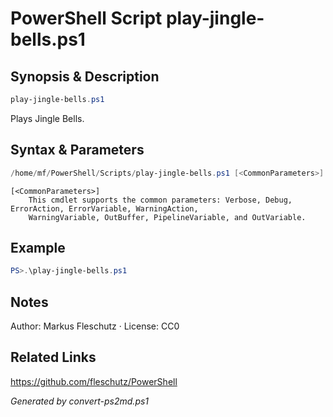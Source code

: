 # PowerShell Script play-jingle-bells.ps1

## Synopsis & Description
```powershell
play-jingle-bells.ps1
```

Plays Jingle Bells.

## Syntax & Parameters
```powershell
/home/mf/PowerShell/Scripts/play-jingle-bells.ps1 [<CommonParameters>]
```

```
[<CommonParameters>]
    This cmdlet supports the common parameters: Verbose, Debug, ErrorAction, ErrorVariable, WarningAction, 
    WarningVariable, OutBuffer, PipelineVariable, and OutVariable.
```

## Example
```powershell
PS>.\play-jingle-bells.ps1
```


## Notes
Author: Markus Fleschutz · License: CC0

## Related Links
https://github.com/fleschutz/PowerShell

*Generated by convert-ps2md.ps1*
